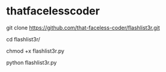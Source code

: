 # thatfacelesscoder

git clone https://github.com/that-faceless-coder/flashlist3r.git

cd flashlist3r/

chmod +x flashlist3r.py

python flashlist3r.py
